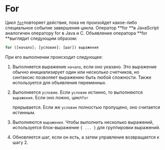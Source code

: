 # For

Цикл [`for`](https://developer.mozilla.org/ru/docs/Web/JavaScript/Reference/Statements/for)повторяет действия, пока не произойдет какое-либо специальное событие завершения цикла. Оператор **for **в JavaScript аналогичен оператору for в Java и C. Объявление оператора **for **выглядит следующим образом:

```javascript
for ([начало]; [условие]; [шаг]) выражения
```

При его выполнении происходит следующее:

1. Выполняется выражение `начало`, если оно указано. Это выражение обычно инициализирует один или несколько счетчиков, но синтаксис позволяет выражению быть любой сложности. Также используется для объявления переменных.
2. Выполняется `условие`. Если `условие` истинно, то выполняются `выражения`. Если оно ложно, цикл`for`

   прерывается. Если же `условие` полностью пропущено, оно считается истинным.

3. Выполняются `выражения`. Чтобы выполнить несколько выражений, используется блок-выражение  `{ ... }` для группировки выражений.
4. Обновляется шаг, если он есть, а затем управление возвращается к шагу 2.

